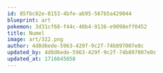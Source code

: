 ```yaml
---
id: 85fbc82e-8153-4bfe-ab95-567b5a429044
blueprint: art
pokemon: 3d31cf68-f44c-40b4-9136-e9098eff0452
title: Numel
image: art/322.png
author: 4d8d6ede-5963-429f-9c2f-74b897007e0c
updated_by: 4d8d6ede-5963-429f-9c2f-74b897007e0c
updated_at: 1716645058
---
```

